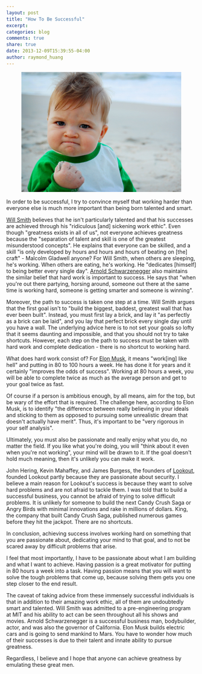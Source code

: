 ```yaml
---
layout: post
title: "How To Be Successful"
excerpt:
categories: blog
comments: true
share: true
date: 2013-12-09T15:39:55-04:00
author: raymond_huang
---
```


<figure>
  <img src="/images/success-kid.jpg" alt="Success Kid">
</figure>

In order to be successful, I try to convince myself that working harder than everyone else is much more important than being born talented and smart.

[Will Smith] believes that he isn't particularly talented and that his successes are achieved through his "ridiculous [and] sickening work ethic". Even though "greatness exists in all of us", not everyone achieves greatness because the "separation of talent and skill is one of the greatest misunderstood concepts". He explains that everyone can be skilled, and a skill "is only developed by hours and hours and hours of beating on [the] craft" - Malcolm Gladwell anyone? For Will Smith, when others are sleeping, he's working. When others are eating, he's working. He "dedicates [himself] to being better every single day". [Arnold Schwarzenegger] also maintains the similar belief that hard work is important to success. He says that "when you're out there partying, horsing around, someone out there at the same time is working hard, someone is getting smarter and someone is winning".

Moreover, the path to success is taken one step at a time. Will Smith argues that the first goal isn't to "build the biggest, baddest, greatest wall that has ever been built". Instead, you must first lay a brick, and lay it "as perfectly as a brick can be laid", and you lay that perfect brick every single day until you have a wall. The underlying advice here is to not set your goals so lofty that it seems daunting and impossible, and that you should not try to take shortcuts. However, each step on the path to success must be taken with hard work and complete dedication - there is no shortcut to working hard. 

What does hard work consist of? For [Elon Musk], it means "work[ing] like hell" and putting in 80 to 100 hours a week. He has done it for years and it certainly "improves the odds of success". Working at 80 hours a week, you will be able to complete twice as much as the average person and get to your goal twice as fast.

Of course if a person is ambitious enough, by all means, aim for the top, but be wary of the effort that is required. The challenge here, according to Elon Musk, is to identify "the difference between really believing in your ideals and sticking to them as opposed to pursuing some unrealistic dream that doesn't actually have merit". Thus, it's important to be "very rigorous in your self analysis".

Ultimately, you must also be passionate and really enjoy what you do, no matter the field. If you like what you're doing, you will "think about it even when you're not working", your mind will be drawn to it. If the goal doesn't hold much meaning, then it's unlikely you can make it work.

John Hering, Kevin Mahaffey, and James Burgess, the founders of [Lookout](https://www.lookout.com/ "Lookout"), founded Lookout partly because they are passionate about security. I believe a main reason for Lookout's success is because they want to solve hard problems and are not afraid to tackle them. I was told that to build a successful business, you cannot be afraid of trying to solve difficult problems. It is unlikely for someone to build the next Candy Crush Saga or Angry Birds with minimal innovations and rake in millions of dollars. King, the company that built Candy Crush Saga, published numerous games before they hit the jackpot. There are no shortcuts.

In conclusion, achieving success involves working hard on something that you are passionate about, dedicating your mind to that goal, and to not be scared away by difficult problems that arise.

I feel that most importantly, I have to be passionate about what I am building and what I want to achieve. Having passion is a great motivator for putting in 80 hours a week into a task. Having passion means that you will want to solve the tough problems that come up, because solving them gets you one step closer to the end result.

The caveat of taking advice from these immensely successful individuals is that in addition to their amazing work ethic, all of them are undoubtedly smart and talented. Will Smith was admitted to a pre-engineering program at MIT and his ability to act can be seen throughout all his shows and movies. Arnold Schwarzenegger is a successful business man, bodybuilder, actor, and was also the governor of California. Elon Musk builds electric cars and is going to send mankind to Mars. You have to wonder how much of their successes is due to their talent and innate ability to pursue greatness.

Regardless, I believe and I hope that anyone can achieve greatness by emulating these great men.

[Will Smith]: http://www.youtube.com/watch?v=2k74r1aoMc0

[Arnold Schwarzenegger]: http://www.youtube.com/watch?v=vH0nP4NzS9M

[Elon Musk]: http://www.youtube.com/watch?v=GtaxU6DZvLs

